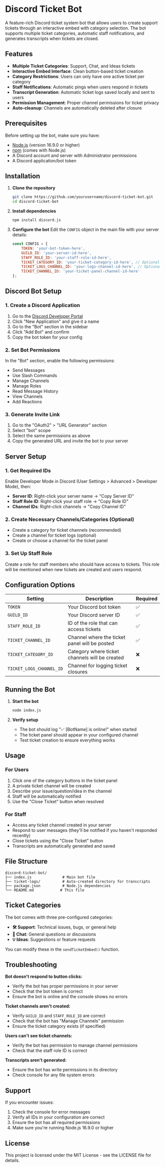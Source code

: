 # Discord Ticket Bot

A feature-rich Discord ticket system bot that allows users to create support tickets through an interactive embed with category selection. The bot supports multiple ticket categories, automatic staff notifications, and generates transcripts when tickets are closed.

## Features

- **Multiple Ticket Categories**: Support, Chat, and Ideas tickets
- **Interactive Embed Interface**: Clean button-based ticket creation
- **Category Restrictions**: Users can only have one active ticket per category
- **Staff Notifications**: Automatic pings when users respond in tickets
- **Transcript Generation**: Automatic ticket logs saved locally and sent to users
- **Permission Management**: Proper channel permissions for ticket privacy
- **Auto-cleanup**: Channels are automatically deleted after closure

## Prerequisites

Before setting up the bot, make sure you have:

- [Node.js](https://nodejs.org/) (version 16.9.0 or higher)
- [npm](https://www.npmjs.com/) (comes with Node.js)
- A Discord account and server with Administrator permissions
- A Discord application/bot token

## Installation

1. **Clone the repository**
   ```bash
   git clone https://github.com/yourusername/discord-ticket-bot.git
   cd discord-ticket-bot
   ```

2. **Install dependencies**
   ```bash
   npm install discord.js
   ```

3. **Configure the bot**
   Edit the `CONFIG` object in the main file with your server details:
   ```javascript
   const CONFIG = {
       TOKEN: 'your-bot-token-here',
       GUILD_ID: 'your-server-id-here',
       STAFF_ROLE_ID: 'your-staff-role-id-here',
       TICKET_CATEGORY_ID: 'your-ticket-category-id-here', // Optional
       TICKET_LOGS_CHANNEL_ID: 'your-logs-channel-id-here', // Optional
       TICKET_CHANNEL_ID: 'your-ticket-panel-channel-id-here'
   };
   ```

## Discord Bot Setup

### 1. Create a Discord Application

1. Go to the [Discord Developer Portal](https://discord.com/developers/applications)
2. Click "New Application" and give it a name
3. Go to the "Bot" section in the sidebar
4. Click "Add Bot" and confirm
5. Copy the bot token for your config

### 2. Set Bot Permissions

In the "Bot" section, enable the following permissions:
- Send Messages
- Use Slash Commands
- Manage Channels
- Manage Roles
- Read Message History
- View Channels
- Add Reactions

### 3. Generate Invite Link

1. Go to the "OAuth2" > "URL Generator" section
2. Select "bot" scope
3. Select the same permissions as above
4. Copy the generated URL and invite the bot to your server

## Server Setup

### 1. Get Required IDs

Enable Developer Mode in Discord (User Settings > Advanced > Developer Mode), then:

- **Server ID**: Right-click your server name → "Copy Server ID"
- **Staff Role ID**: Right-click your staff role → "Copy Role ID"
- **Channel IDs**: Right-click channels → "Copy Channel ID"

### 2. Create Necessary Channels/Categories (Optional)

- Create a category for ticket channels (recommended)
- Create a channel for ticket logs (optional)
- Create or choose a channel for the ticket panel

### 3. Set Up Staff Role

Create a role for staff members who should have access to tickets. This role will be mentioned when new tickets are created and users respond.

## Configuration Options

| Setting | Description | Required |
|---------|-------------|----------|
| `TOKEN` | Your Discord bot token | ✅ |
| `GUILD_ID` | Your Discord server ID | ✅ |
| `STAFF_ROLE_ID` | ID of the role that can access tickets | ✅ |
| `TICKET_CHANNEL_ID` | Channel where the ticket panel will be posted | ✅ |
| `TICKET_CATEGORY_ID` | Category where ticket channels will be created | ❌ |
| `TICKET_LOGS_CHANNEL_ID` | Channel for logging ticket closures | ❌ |

## Running the Bot

1. **Start the bot**
   ```bash
   node index.js
   ```

2. **Verify setup**
   - The bot should log "✅ [BotName] is online!" when started
   - The ticket panel should appear in your configured channel
   - Test ticket creation to ensure everything works

## Usage

### For Users
1. Click one of the category buttons in the ticket panel
2. A private ticket channel will be created
3. Describe your issue/question/idea in the channel
4. Staff will be automatically notified
5. Use the "Close Ticket" button when resolved

### For Staff
- Access any ticket channel created in your server
- Respond to user messages (they'll be notified if you haven't responded recently)
- Close tickets using the "Close Ticket" button
- Transcripts are automatically generated and saved

## File Structure

```
discord-ticket-bot/
├── index.js              # Main bot file
├── ticket-logs/          # Auto-created directory for transcripts
├── package.json          # Node.js dependencies
└── README.md            # This file
```

## Ticket Categories

The bot comes with three pre-configured categories:

- **🛠️ Support**: Technical issues, bugs, or general help
- **💬 Chat**: General questions or discussions  
- **💡 Ideas**: Suggestions or feature requests

You can modify these in the `sendTicketEmbed()` function.

## Troubleshooting

**Bot doesn't respond to button clicks:**
- Verify the bot has proper permissions in your server
- Check that the bot token is correct
- Ensure the bot is online and the console shows no errors

**Ticket channels aren't created:**
- Verify `GUILD_ID` and `STAFF_ROLE_ID` are correct
- Check that the bot has "Manage Channels" permission
- Ensure the ticket category exists (if specified)

**Users can't see ticket channels:**
- Verify the bot has permission to manage channel permissions
- Check that the staff role ID is correct

**Transcripts aren't generated:**
- Ensure the bot has write permissions in its directory
- Check console for any file system errors

## Support

If you encounter issues:
1. Check the console for error messages
2. Verify all IDs in your configuration are correct
3. Ensure the bot has all required permissions
4. Make sure you're running Node.js 16.9.0 or higher

## License

This project is licensed under the MIT License - see the LICENSE file for details.
